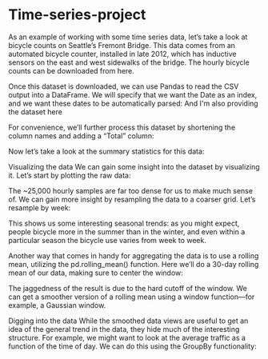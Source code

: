 # Time-series-project
As an example of working with some time series data, let’s take a look at bicycle counts on Seattle’s Fremont Bridge. This data comes from an automated bicycle counter, installed in late 2012, which has inductive sensors on the east and west sidewalks of the bridge. The hourly bicycle counts can be downloaded from here.

Once this dataset is downloaded, we can use Pandas to read the CSV output into a DataFrame. We will specify that we want the Date as an index, and we want these dates to be automatically parsed: And I'm also providing the dataset here

For convenience, we’ll further process this dataset by shortening the column names and adding a “Total” column:

Now let’s take a look at the summary statistics for this data:

Visualizing the data
We can gain some insight into the dataset by visualizing it. Let’s start by plotting the raw data:

The ~25,000 hourly samples are far too dense for us to make much sense of. We can gain more insight by resampling the data to a coarser grid. Let’s resample by week:

This shows us some interesting seasonal trends: as you might expect, people bicycle more in the summer than in the winter, and even within a particular season the bicycle use varies from week to week.

Another way that comes in handy for aggregating the data is to use a rolling mean, utilizing the pd.rolling_mean() function. Here we’ll do a 30-day rolling mean of our data, making sure to center the window:

The jaggedness of the result is due to the hard cutoff of the window. We can get a smoother version of a rolling mean using a window function—for example, a Gaussian window.

Digging into the data
While the smoothed data views are useful to get an idea of the general trend in the data, they hide much of the interesting structure. For example, we might want to look at the average traffic as a function of the time of day. We can do this using the GroupBy functionality:





